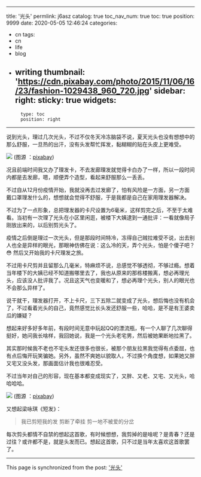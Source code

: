 
---
title: '光头'
permlink: j6asz
catalog: true
toc_nav_num: true
toc: true
position: 9999
date: 2020-05-05 12:46:24
categories:
- cn
tags:
- cn
- life
- blog
- writing
thumbnail: 'https://cdn.pixabay.com/photo/2015/11/06/16/23/fashion-1029438_960_720.jpg'
sidebar:
    right:
        sticky: true
widgets:
    -
        type: toc
        position: right
---


说到光头，理过几次光头，不过不仅冬天冷冻脑袋不说，夏天光头也没有想想中的那么舒服，一旦热的出汗，没有头发帮忙挥发，黏糊糊的贴在头皮上更难受。

![](https://cdn.pixabay.com/photo/2015/11/06/16/23/fashion-1029438_960_720.jpg)
(图源 ：[pixabay](https://pixabay.com/))

况且前端时间我又办了理发卡，不去发廊理发就觉得卡白办了一样，所以一段时间内都是去发廊，嗯，顺便弄个造型，看起来舒服那么一丢丢。

不过自从12月份疫情开始，我就没再去过发廊了，怕有风险是一方面，另一方面戴口罩理发什么的，想想就会觉得不舒服，于是我都是自己在家用理发器解决。

不过为了一点形象，总把理发器的卡尺设置为6毫米，这样剪完之后，不至于太难看。当初有一次理了光头在小区里闲逛，被楼下大姨逮到一通批评：一看就像局子刚放出来的，以后别剪光头了。

疫情之后倒是理过一次光头，但是那段时间特冷，冻得自己贼拉难受不说，出去别人也全是异样的眼光，那眼神仿佛在说：这么冷的天，弄个光头，怕是个傻子吧？😳 然后又开始我的卡尺理发之旅。

不过用卡尺剪并且留那么几毫米，特麻烦不说，总感觉不够透彻，不够过瘾。想着当年楼下的大姨已经不知道搬哪里去了，我也从原来的那栋楼搬离，想必再理光头，应该没人批评我了。况且这天气也变暖和了，想必再理个光头，别人的眼光也不会那么异样了。

说干就干，理发器打开，不上卡尺，三下五除二就变成了光头，想后悔也没有机会了，不过看着光头的自己，竟然感觉比长头发还舒服一些，哈哈，是不是有王婆卖瓜的嫌疑？

想起来好多好多年前，有段时间无意中玩起QQ的漂流瓶，有一个人聊了几次聊得挺好，她问我长啥样，我回她说，我是一个光头老宅男，然后被她果断地拉黑了。

其实那时候我不老也不宅头发还很多也很长，被那个朋友拉黑我觉得有点委屈，也有点后悔开玩笑骗她。另外，虽然不爽她以貌取人，不过换个角度想，如果她又胖又宅又没头发，那画面估计我也很难忍受。

不过当年对自己的形容，现在基本都变成现实了，又胖、又老、又宅、又光头，哈哈哈哈。

![](https://cdn.pixabay.com/photo/2017/05/30/14/08/stefan-2357089_960_720.jpg)
(图源 ：[pixabay](https://pixabay.com/))

又想起梁咏琪《短发》：
>我已剪短我的发
剪断了牵挂
剪一地不被爱的分岔

每次剪头都情不自禁的想起这首歌，有时候想想，我剪掉的是啥呢？是青春？还是过往？或许都不是，就是头发而已。想起这首歌，只不过是当年太喜欢这首歌罢了。

- - -

This page is synchronized from the post: ['光头'](https://steemit.com/@oflyhigh/j6asz)
